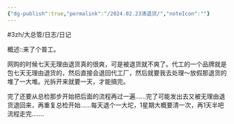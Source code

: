 ```yaml
---
{"dg-publish":true,"permalink":"/2024.02.23清退货/","noteIcon":""}
---
```



#3zh/大总管/日志/日记

概述::来了个普工。

网购的时候七天无理由退货真的很爽，可是被退货就不爽了。代工的一个品牌就是包七天无理由退货的，然后直接会退回代工厂，然后就要我去处理～放假那退货的堆了一大堆。光拆开来就要一天，才能搞完。

完了还要从总检那步开始把后面的流程再过一遍……完了可能发出去又被无理由退货退回来，再重复总检开始……每天退个一大坨，1星期大概要清一次，再1天半吧流程走完.......
